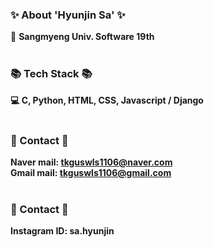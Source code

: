   ### ✨ About 'Hyunjin Sa' ✨
  👋 <strong>Sangmyeng Univ. Software 19th <br>
  <br>

  ### 📚 Tech Stack 📚
  💻 <strong>C, Python, HTML, CSS, Javascript / Django <br>
  <br>
  
  ### 📧 Contact 📧
  <strong>Naver mail: tkguswls1106@naver.com <br>
  <strong>Gmail mail: tkguswls1106@gmail.com <br>
  <br>
    
  ### 💌 Contact 💌
  <strong>Instagram ID: sa.hyunjin<br>
